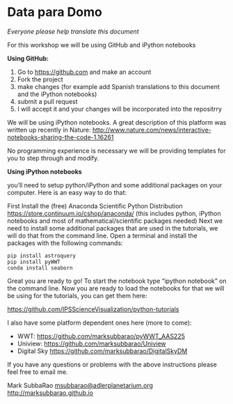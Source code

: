 # Data para Domo

_Everyone please help translate this document_

For this workshop we will be using GitHub and iPython notebooks

**Using GitHub:**

1.  Go to https://github.com and make an account
2.  Fork the project
2.  make changes (for example add Spanish translations to this document and the iPython notebooks)
3.  submit a pull request
4.  I will accept it and your changes will be incorporated into the repositrry


We will be using iPython notebooks. A great description of this platform was written up recently in Nature: http://www.nature.com/news/interactive-notebooks-sharing-the-code-1.16261

No programming experience is necessary we will be providing templates for you to step through and modify.

**Using iPython notebooks**

you’ll need to setup python/iPython and some additional packages on your computer.
Here is an easy way to do that:

First Install the (free) Anaconda Scientific Python Distribution https://store.continuum.io/cshop/anaconda/ (this includes python, iPython notebooks and most of mathematical/scientific packages needed) 
Next we need to install some additional packages that are used in the tutorials, we will do that from the command line.
Open a terminal and install the packages with the following commands:
~~~
pip install astroquery
pip install pyWWT
conda install seaborn
~~~
Great you are ready to go! To start the notebook type “ipython notebook” on the command line.
Now you are ready to load the notebooks for that we will be using for the tutorials, you can get them here:

https://github.com/IPSScienceVisualization/python-tutorials

I also have some platform dependent ones here (more to come):

* WWT: https://github.com/marksubbarao/pyWWT_AAS225
* Uniview: https://github.com/marksubbarao/Uniview
* Digital Sky https://github.com/marksubbarao/DigitalSkyDM

If you have any questions or problems with the above instructions please feel free to email me.

Mark SubbaRao
msubbarao@adlerplanetarium.org
http://marksubbarao.github.io
